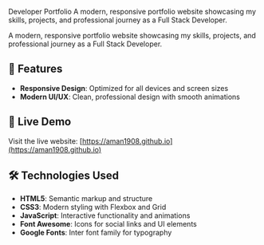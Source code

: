 Developer Portfolio
A modern, responsive portfolio website showcasing my skills, projects, and professional journey as a Full Stack Developer.

A modern, responsive portfolio website showcasing my skills, projects, and professional journey as a Full Stack Developer.

## 🌟 Features

- **Responsive Design**: Optimized for all devices and screen sizes
- **Modern UI/UX**: Clean, professional design with smooth animations

## 🚀 Live Demo

Visit the live website: [https://aman1908.github.io](https://aman1908.github.io)

## 🛠️ Technologies Used

- **HTML5**: Semantic markup and structure
- **CSS3**: Modern styling with Flexbox and Grid
- **JavaScript**: Interactive functionality and animations
- **Font Awesome**: Icons for social links and UI elements
- **Google Fonts**: Inter font family for typography

